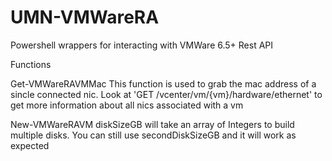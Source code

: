 # UMN-VMWareRA
Powershell wrappers for interacting with VMWare 6.5+ Rest API

Functions

Get-VMWareRAVMMac
This function is used to grab the mac address of a sincle connected nic.  Look at 'GET /vcenter/vm/{vm}/hardware/ethernet' to get more information about all nics associated with a vm

New-VMWareRAVM
diskSizeGB will take an array of Integers to build multiple disks.  You can still use secondDiskSizeGB and it will work as expected

